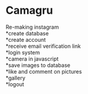 # Camagru
Re-making instagram <br>
*create database <br>
*create account <br>
*receive email verification link <br>
*login system <br>
*camera in javascript <br>
*save images to database <br>
*like and comment on pictures <br>
*gallery <br>
*logout
